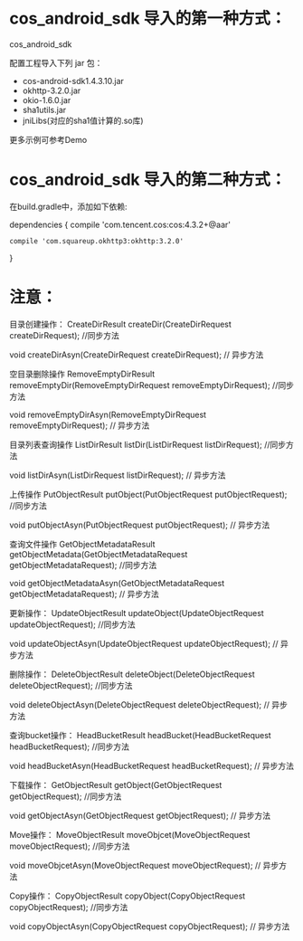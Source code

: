 # cos_android_sdk 导入的第一种方式：
cos_android_sdk

配置工程导入下列 jar 包：

- cos-android-sdk1.4.3.10.jar
- okhttp-3.2.0.jar
- okio-1.6.0.jar
- sha1utils.jar
- jniLibs(对应的sha1值计算的.so库)

更多示例可参考Demo


# cos_android_sdk 导入的第二种方式：

在build.gradle中，添加如下依赖:

dependencies {
    compile 'com.tencent.cos:cos:4.3.2+@aar'
    
    compile 'com.squareup.okhttp3:okhttp:3.2.0'
}
   

# 注意： 

目录创建操作：
CreateDirResult createDir(CreateDirRequest createDirRequest); //同步方法

void createDirAsyn(CreateDirRequest createDirRequest); // 异步方法


空目录删除操作
RemoveEmptyDirResult removeEmptyDir(RemoveEmptyDirRequest removeEmptyDirRequest); //同步方法

void removeEmptyDirAsyn(RemoveEmptyDirRequest removeEmptyDirRequest);  // 异步方法

目录列表查询操作
ListDirResult listDir(ListDirRequest listDirRequest); //同步方法
 
void listDirAsyn(ListDirRequest listDirRequest);  // 异步方法

上传操作
PutObjectResult putObject(PutObjectRequest putObjectRequest); //同步方法

void putObjectAsyn(PutObjectRequest putObjectRequest);  // 异步方法

查询文件操作
GetObjectMetadataResult getObjectMetadata(GetObjectMetadataRequest getObjectMetadataRequest);
//同步方法

void getObjectMetadataAsyn(GetObjectMetadataRequest getObjectMetadataRequest);  // 异步方法

更新操作：
UpdateObjectResult updateObject(UpdateObjectRequest updateObjectRequest); //同步方法

void updateObjectAsyn(UpdateObjectRequest updateObjectRequest);  // 异步方法

删除操作：
DeleteObjectResult deleteObject(DeleteObjectRequest deleteObjectRequest); //同步方法

void deleteObjectAsyn(DeleteObjectRequest deleteObjectRequest);  // 异步方法

查询bucket操作：
HeadBucketResult headBucket(HeadBucketRequest headBucketRequest); //同步方法

void headBucketAsyn(HeadBucketRequest headBucketRequest); // 异步方法

下载操作：
GetObjectResult getObject(GetObjectRequest getObjectRequest); //同步方法

void getObjectAsyn(GetObjectRequest getObjectRequest); // 异步方法

Move操作：
MoveObjectResult moveObjcet(MoveObjectRequest moveObjectRequest); //同步方法

void moveObjcetAsyn(MoveObjectRequest moveObjectRequest);  // 异步方法

Copy操作：
CopyObjectResult copyObject(CopyObjectRequest copyObjectRequest); //同步方法

void copyObjectAsyn(CopyObjectRequest copyObjectRequest);  // 异步方法
